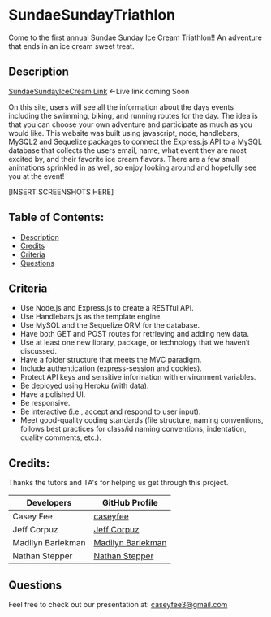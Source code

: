 # SundaeSundayTriathlon
Come to the first annual Sundae Sunday Ice Cream Triathlon!! An adventure that ends in an ice cream sweet treat.

## Description 
[SundaeSundayIceCream Link](https://sundaesunday.herokuapp.com/) <-Live link coming Soon

On this site, users will see all the information about the days events including the swimming, biking, and running routes for the day. The idea is that you can choose your own adventure and participate as much as you would like. This website was built using javascript, node, handlebars, MySQL2 and Sequelize packages to connect the Express.js API to a MySQL database that collects the users email, name, what event they are most excited by, and their favorite ice cream flavors. There are a few small animations sprinkled in as well, so enjoy looking around and hopefully see you at the event!

[INSERT SCREENSHOTS HERE]

## Table of Contents: 
- [Description](#description) 
- [Credits](#credits) 
- [Criteria](#criteria)
- [Questions](#questions)

## Criteria
- Use Node.js and Express.js to create a RESTful API.
- Use Handlebars.js as the template engine.
- Use MySQL and the Sequelize ORM for the database.
- Have both GET and POST routes for retrieving and adding new data.
- Use at least one new library, package, or technology that we haven’t discussed.
- Have a folder structure that meets the MVC paradigm.
- Include authentication (express-session and cookies).
- Protect API keys and sensitive information with environment variables.
- Be deployed using Heroku (with data).
- Have a polished UI.
- Be responsive.
- Be interactive (i.e., accept and respond to user input).
- Meet good-quality coding standards (file structure, naming conventions, follows best practices for class/id naming conventions, indentation, quality comments, etc.).

## Credits: 
Thanks the tutors and TA's for helping us get through this project. 

| Developers         | GitHub Profile|
| -----------  | ----------- |
|Casey Fee|[caseyfee](https://github.com/caseyfee)
|Jeff Corpuz|[Jeff Corpuz](https://github.com/jegaco) |
|Madilyn Bariekman |[Madilyn Bariekman](https://github.com/mcbariekman)
|Nathan Stepper|[Nathan Stepper](https://github.com/nstepper)

## Questions
Feel free to check out our presentation at: caseyfee3@gmail.com